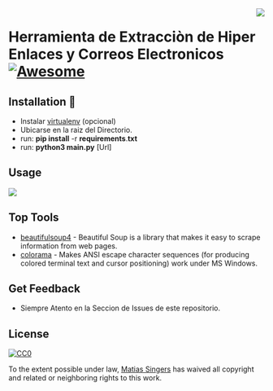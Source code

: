 <img src="https://pypi.org/static/images/logo-small.6eef541e.svg" align="right" />

# Herramienta de Extracciòn de Hiper Enlaces y Correos Electronicos [![Awesome](https://cdn.rawgit.com/sindresorhus/awesome/d7305f38d29fed78fa85652e3a63e154dd8e8829/media/badge.svg)](https://github.com/sindresorhus/awesome#readme)

## Installation 🔧

- Instalar [virtualenv](https://www.geeksforgeeks.org/creating-python-virtual-environment-windows-linux/) (opcional)
- Ubicarse en la raiz del Directorio.
- run: **pip install** -r **requirements**.**txt**
- run: **python3 main.py** [Url]

## Usage

![](https://www.dropbox.com/s/71x0m5bmsjioutk/render1596211222795.gif?raw=1)

## Top Tools

- [beautifulsoup4](https://pypi.org/project/beautifulsoup4/) - Beautiful Soup is a library that makes it easy to scrape information from web pages. 
- [colorama](https://pypi.org/project/colorama/) - Makes ANSI escape character sequences (for producing colored terminal text and cursor positioning) work under MS Windows.



## Get Feedback

- Siempre Atento en la Seccion de Issues de este repositorio.

  

## License

[![CC0](https://licensebuttons.net/p/zero/1.0/88x31.png)](https://creativecommons.org/publicdomain/zero/1.0/)

To the extent possible under law, [Matias Singers](https://mts.io) has waived all copyright and related or neighboring rights to this work.
